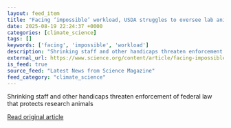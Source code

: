 ```yaml
---
layout: feed_item
title: "Facing ‘impossible’ workload, USDA struggles to oversee lab animal welfare"
date: 2025-08-19 22:24:37 +0000
categories: [climate_science]
tags: []
keywords: ['facing', 'impossible', 'workload']
description: "Shrinking staff and other handicaps threaten enforcement of federal law that protects research animals"
external_url: https://www.science.org/content/article/facing-impossible-workload-usda-struggles-oversee-lab-animal-welfare
is_feed: true
source_feed: "Latest News from Science Magazine"
feed_category: "climate_science"
---
```


Shrinking staff and other handicaps threaten enforcement of federal law that protects research animals

[Read original article](https://www.science.org/content/article/facing-impossible-workload-usda-struggles-oversee-lab-animal-welfare)
